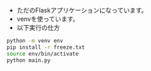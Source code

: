 - ただのFlaskアプリケーションになっています。
- venvを使っています。
- 以下実行の仕方
``` bash
python -m venv env
pip install -r freeze.txt
source env/bin/activate
python main.py
```